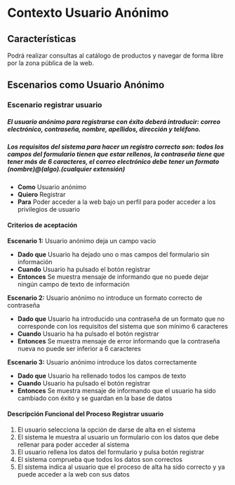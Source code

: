 # Contexto Usuario Anónimo

## Características
Podrá realizar consultas al catálogo de productos y navegar de forma libre por la zona pública de la web.
## Escenarios como Usuario Anónimo

### Escenario registrar usuario
##### El usuario anónimo para registrarse con éxito deberá introducir: correo electrónico, contraseña, nombre, apellidos, dirección y teléfono. 
##### Los requisitos del sistema para hacer un registro correcto son: todos los campos del formulario tienen que estar rellenos, la contraseña tiene que tener más de 6 caracteres, el correo electrónico debe tener un formato (nombre)@(algo).(cualquier extensión)

+ **Como** Usuario anónimo
+ **Quiero** Registrar
+ **Para** Poder acceder a la web bajo un perfil para poder acceder a los privilegios de usuario

#### Criterios de aceptación
 **Escenario 1:** Usuario anónimo deja un campo vacío

- **Dado que** Usuario ha dejado uno o mas campos del formulario sin información
- **Cuando** Usuario ha pulsado el botón registrar
- **Entonces** Se muestra mensaje de informando que no puede dejar ningún campo de texto de información 

 **Escenario 2:** Usuario anónimo no introduce un formato correcto de contraseña

- **Dado que** Usuario ha introducido una contraseña de un formato que no corresponde con los requisitos del sistema que son mínimo 6 caracteres 
- **Cuando** Usuario ha ha pulsado el botón registrar
- **Entonces** Se muestra mensaje de error informando que la contraseña nueva no puede ser inferior a 6 caracteres

**Escenario 3:** Usuario anónimo introduce los datos correctamente

- **Dado que** Usuario ha rellenado todos los campos de texto
- **Cuando** Usuario ha pulsado el botón registrar
- **Entonces** Se muestra mensaje de informando que el usuario ha sido cambiado con éxito y se guardan en la base de datos

#### Descripción Funcional del Proceso Registrar usuario

1. El usuario selecciona la opción de darse de alta en el sistema
2. El sistema le muestra al usuario un formulario con los datos que debe rellenar para poder acceder al sistema
3. El usuario rellena los datos del formulario y pulsa botón registrar
4. El sistema comprueba que todos los datos son correctos
5. El sistema indica al usuario que el proceso de alta ha sido correcto y ya puede acceder a la web con sus datos

